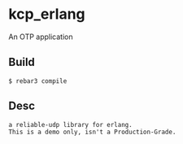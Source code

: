 kcp_erlang
=====

An OTP application

Build
-----

    $ rebar3 compile

Desc
-----
	a reliable-udp library for erlang.
	This is a demo only, isn't a Production-Grade.

